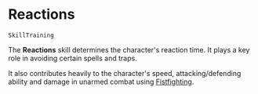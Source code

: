 # Reactions

`SkillTraining`

The **Reactions** skill determines the character's reaction time. It plays a key role in avoiding certain spells and traps.

It also contributes heavily to the character's speed, attacking/defending ability and damage in unarmed combat using [Fistfighting](skill:fistfighting).